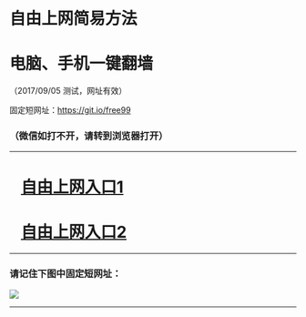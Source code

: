 ﻿# 自由上网简易方法

# 电脑、手机一键翻墙

（2017/09/05 测试，网址有效）

固定短网址：https://git.io/free99

### （微信如打不开，请转到浏览器打开）


***





# &nbsp;&nbsp; <a href="http://ft15461908.fwq-tz1001.xyz/fwqtz01.html?t=09050011989 " target="_blank">自由上网入口1</a>
# &nbsp;&nbsp; <a href="http://ft188723732.fwq-tz1002.xyz/fwqtz02.html?t=090500115744 " target="_blank">自由上网入口2</a>
***

### 请记住下图中固定短网址：

<img src="https://s3-us-west-2.amazonaws.com/fwq-1001/yjfq-20170905okok.png" /> 


***

